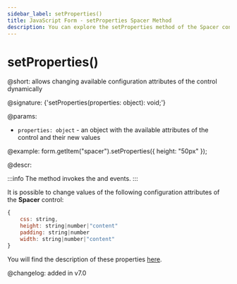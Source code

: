 ```yaml
---
sidebar_label: setProperties()
title: JavaScript Form - setProperties Spacer Method 
description: You can explore the setProperties method of the Spacer control of Form in the documentation of the DHTMLX JavaScript UI library. Browse developer guides and API reference, try out code examples and live demos, and download a free 30-day evaluation version of DHTMLX Suite.
---
```


# setProperties()

@short: allows changing available configuration attributes of the control dynamically

@signature: {'setProperties(properties: object): void;'}

@params:
- `properties: object` - an object with the available attributes of the control and their new values

@example:
form.getItem("spacer").setProperties({
    height: "50px"
});

@descr:

:::info
The method invokes the [](form/api/spacer/spacer_afterchangeproperties_event.md) and [](form/api/spacer/spacer_beforechangeproperties_event.md) events.
:::

It is possible to change values of the following configuration attributes of the **Spacer** control:

~~~js
{
    css: string,
    height: string|number|"content"
    padding: string|number
    width: string|number|"content"
}
~~~

You will find the description of these properties [here](form/api/spacer/api_spacer_properties.md).

@changelog: added in v7.0

